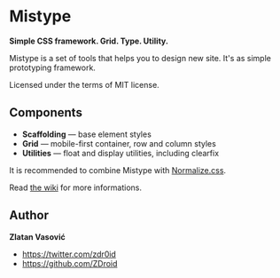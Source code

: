 # Mistype

**Simple CSS framework. Grid. Type. Utility.**

Mistype is a set of tools that helps you to design new site. It's as simple
prototyping framework.

Licensed under the terms of MIT license.

## Components

* **Scaffolding** — base element styles
* **Grid** — mobile-first container, row and column styles
* **Utilities** — float and display utilities, including clearfix

It is recommended to combine Mistype with
[Normalize.css](https://github.com/necolas/normalize.css).

Read [the wiki](https://github.com/ZDroid/mistype/wiki) for more
informations.

## Author

**Zlatan Vasović**

* <https://twitter.com/zdr0id>
* <https://github.com/ZDroid>